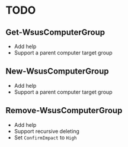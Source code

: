 # TODO

## Get-WsusComputerGroup

- Add help
- Support a parent computer target group

## New-WsusComputerGroup

- Add help
- Support a parent computer target group

## Remove-WsusComputerGroup

- Add help
- Support recursive deleting
- Set `ConfirmImpact` to `High`
